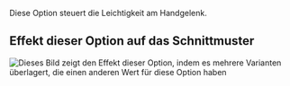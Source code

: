 Diese Option steuert die Leichtigkeit am Handgelenk.

## Effekt dieser Option auf das Schnittmuster

![Dieses Bild zeigt den Effekt dieser Option, indem es mehrere Varianten überlagert, die einen anderen Wert für diese Option haben](breanna_cuffease_sample.svg "Effekt dieser Option auf das Schnittmuster")
